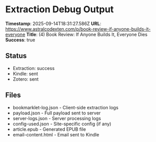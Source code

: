 # Extraction Debug Output

**Timestamp**: 2025-09-14T18:31:27.586Z
**URL**: https://www.astralcodexten.com/p/book-review-if-anyone-builds-it-everyone
**Title**: (4) Book Review: If Anyone Builds It, Everyone Dies
**Success**: true

## Status
- Extraction: success
- Kindle: sent
- Zotero: sent

## Files
- bookmarklet-log.json - Client-side extraction logs
- payload.json - Full payload sent to server
- server-logs.json - Server processing logs
- config-used.json - Site-specific config (if any)
- article.epub - Generated EPUB file
- email-content.html - Email sent to Kindle

